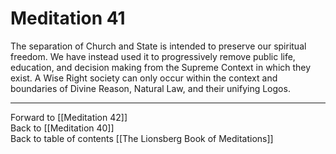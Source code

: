 # Meditation 41

The separation of Church and State is intended to preserve our spiritual freedom. We have instead used it to progressively remove public life, education, and decision making from the Supreme Context in which they exist. A Wise Right society can only occur within the context and boundaries of Divine Reason, Natural Law, and their unifying Logos. 

___

Forward to [[Meditation 42]]  
Back to [[Meditation 40]]  
Back to table of contents [[The Lionsberg Book of Meditations]]  